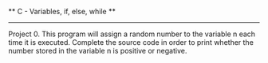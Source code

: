 ** C - Variables, if, else, while **
***
Project 0. This program will assign a random number to the variable n each time it is executed. Complete the source code in order to print whether the number stored in the variable n is positive or negative.

